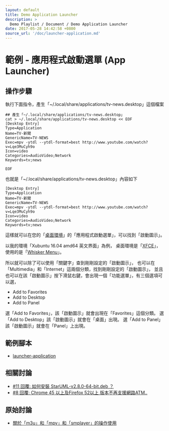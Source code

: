 ```yaml
---
layout: default
title: Demo Application Launcher
description: >
  Demo Playlist / Document / Demo Application Launcher
date: 2017-05-28 14:42:58 +0800
source_url: '/doc/launcher-application.md'
---
```



# 範例 - 應用程式啟動選單 (App Launcher)


## 操作步驟

執行下面指令，產生「~/.local/share/applications/tv-news.desktop」這個檔案

```
## 產生「~/.local/share/applications/tv-news.desktop」
cat > ~/.local/share/applications/tv-news.desktop << EOF
[Desktop Entry]
Type=Application
Name=TV-新聞
GenericName=TV-NEWS
Exec=mpv -ytdl --ytdl-format=best http://www.youtube.com/watch?v=Lqe3MuCyh9o
Icon=video
Categories=AudioVideo;Network
Keywords=tv;news

EOF

```

也就是「~/.local/share/applications/tv-news.desktop」內容如下

```
[Desktop Entry]
Type=Application
Name=TV-新聞
GenericName=TV-NEWS
Exec=mpv -ytdl --ytdl-format=best http://www.youtube.com/watch?v=Lqe3MuCyh9o
Icon=video
Categories=AudioVideo;Network
Keywords=tv;news

```

這樣就可以在您的「[桌面環境](https://zh.wikipedia.org/zh-tw/%E6%A1%8C%E9%9D%A2%E7%92%B0%E5%A2%83)」的「應用程式啟動選單」，可以找到「啟動圖示」。

以我的環境「Xubuntu 16.04 amd64 英文界面」為例，
桌面環境是「[XFCE](https://zh.wikipedia.org/zh-tw/Xfce)」，
使用的是「[Whisker Menu](http://goodies.xfce.org/projects/panel-plugins/xfce4-whiskermenu-plugin)」。

所以就可以除了可以使用「關鍵字」查到剛剛設定的「啟動圖示」，
也可以在「Multimedia」和「Internet」這兩個分類，找到剛剛設定的「啟動圖示」，
並且也可以在該「啟動圖示」按下滑鼠右鍵，會出現一個「功能選單」，有三個選項可以選，

* Add to Favorites
* Add to Desktop
* Add to Panel

選「Add to Favorites」，該「啟動圖示」就會出現在「Favorites」這個分類。
選「Add to Desktop」該「啟動圖示」就會在「桌面」出現。
選「Add to Panel」該「啟動圖示」就會在「Panel」上出現。


## 範例腳本

* [launcher-application](https://github.com/samwhelp/demo-playlist/tree/gh-pages/example/doc/launcher-application)


## 相關討論

* [#11 回覆: 如何安裝 StarUML-v2.8.0-64-bit.deb ？](https://www.ubuntu-tw.org/modules/newbb/viewtopic.php?post_id=356636#forumpost356636)
* [#8 回覆: Chrome 45 以上及Firefox 52以上 版本不再支援網路ATM..](https://www.ubuntu-tw.org/modules/newbb/viewtopic.php?post_id=357066#forumpost357066)


## 原始討論

* [關於「m3u」和「mpv」和「smplayer」的操作使用](https://www.ubuntu-tw.org/modules/newbb/viewtopic.php?post_id=357582#forumpost357582)
